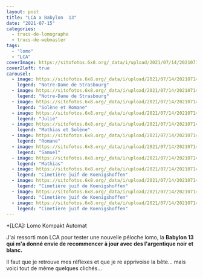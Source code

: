 ```yaml
---
layout: post
title: "LCA x Babylon  13"
date: "2021-07-15"
categories: 
  - trucs-de-lomographe
  - trucs-de-webmaster
tags: 
  - "lomo"
  - "LCA"
coverImage: https://sitofotos.6x8.org/_data/i/upload/2021/07/14/20210714142959-6c69fa54-me.jpg
cover2left: true
carousel: 
  - image: https://sitofotos.6x8.org/_data/i/upload/2021/07/14/20210714143018-51642294-me.jpg
    legend: "Notre-Dame de Strasbourg"
  - image: https://sitofotos.6x8.org/_data/i/upload/2021/07/14/20210714143017-ba723f41-me.jpg
    legend: "Notre-Dame de Strasbourg"
  - image: https://sitofotos.6x8.org/_data/i/upload/2021/07/14/20210714143015-67ae9c41-me.jpg
    legend: "Solène et Romane"
  - image: https://sitofotos.6x8.org/_data/i/upload/2021/07/14/20210714143014-8576b4ae-me.jpg
    legend: "Julie"
  - image: https://sitofotos.6x8.org/_data/i/upload/2021/07/14/20210714143012-d3b58dde-me.jpg
    legend: "Mathias et Solène"
  - image: https://sitofotos.6x8.org/_data/i/upload/2021/07/14/20210714143011-e005a5d9-me.jpg
    legend: "Romane"
  - image: https://sitofotos.6x8.org/_data/i/upload/2021/07/14/20210714143009-03e201de-me.jpg
    legend: "Samuel"
  - image: https://sitofotos.6x8.org/_data/i/upload/2021/07/14/20210714143007-fe23a761-me.jpg
    legend: "Mathias"
  - image: https://sitofotos.6x8.org/_data/i/upload/2021/07/14/20210714142959-6c69fa54-me.jpg
    legend: "Cimetière juif de Koenigshoffen"
  - image: https://sitofotos.6x8.org/_data/i/upload/2021/07/14/20210714143001-8af81c34-me.jpg
    legend: "Cimetière juif de Koenigshoffen"
  - image: https://sitofotos.6x8.org/_data/i/upload/2021/07/14/20210714143003-8c446892-me.jpg
    legend: "Cimetière juif de Koenigshoffen"
  - image: https://sitofotos.6x8.org/_data/i/upload/2021/07/14/20210714143005-37662e77-me.jpg
    legend: "Cimetière juif de Koenigshoffen"
---
```


*[LCA]: Lomo Kompakt Automat

J'ai ressorti mon LCA pour tester une nouvelle péloche lomo, la **Babylon 13 qui m'a donné envie de recommencer à jour avec des l'argentique noir et blanc.**

Il faut que je retrouve mes réflexes et que je re apprivoise la bête... mais voici tout de même quelques clichés...
